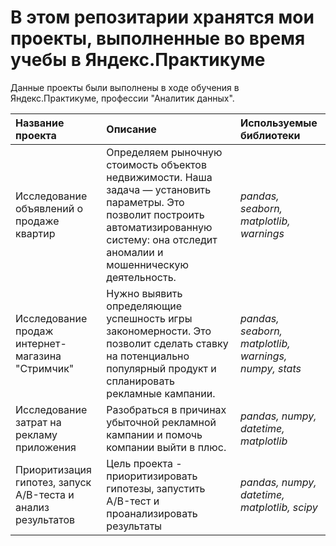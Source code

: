# В этом репозитарии хранятся мои проекты, выполненные во время учебы в Яндекс.Практикуме

Данные проекты были выполнены в ходе обучения в Яндекс.Практикуме, профессии "Аналитик данных".

| Название проекта | Описание | Используемые библиотеки | 
| :---------------------- | :---------------------- | :---------------------- |
| Исследование объявлений о продаже квартир | Определяем рыночную стоимость объектов недвижимости. Наша задача — установить параметры. Это позволит построить автоматизированную систему: она отследит аномалии и мошенническую деятельность.| *pandas, seaborn, matplotlib, warnings* | 
| Исследование продаж интернет-магазина "Стримчик" | Нужно выявить определяющие успешность игры закономерности. Это позволит сделать ставку на потенциально популярный продукт и спланировать рекламные кампании. | *pandas, seaborn, matplotlib, warnings, numpy, stats*
| Исследование затрат на рекламу приложения | Разобраться в причинах убыточной рекламной кампании и помочь компании выйти в плюс. | *pandas, numpy, datetime, matplotlib*
| Приоритизация гипотез, запуск A/B-теста и анализ результатов | Цель проекта - приоритизировать гипотезы, запустить A/B-тест и проанализировать результаты | *pandas, numpy, datetime, matplotlib, scipy* 

